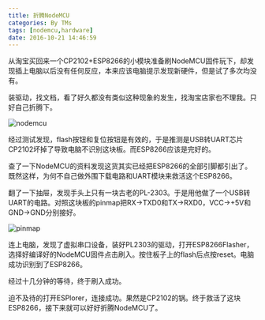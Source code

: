 ```yaml
---
title: 折腾NodeMCU
categories: By TMs
tags: [nodemcu,hardware]
date: 2016-10-21 14:46:59
---
```

从淘宝买回来一个CP2102+ESP8266的小模块准备刷NodeMCU固件玩下，却发现插上电脑以后没有任何反应，本来应该电脑提示发现新硬件，但是试了多次均没有。

装驱动，找文档，看了好久都没有类似这种现象的发生，找淘宝店家也不理我。只好自己折腾下。

![nodemcu](https://cdn.tms.im/article/20181026/nodemcu/nodemcu.jpg)

经过测试发现，flash按钮和复位按钮是有效的，于是推测是USB转UART芯片CP2102坏掉了导致电脑不识别这块板。而ESP8266应该是完好的。

查了一下NodeMCU的资料发现这货其实已经把ESP8266的全部引脚都引出了。既然这样，为何不自己做外围下载电路和UART模块来救活这个ESP8266。

翻了一下抽屉，发现手头上只有一块古老的PL-2303。于是用他做了一个USB转UART的电路。对照这块板的pinmap把RX->TXD0和TX->RXD0，VCC->+5V和GND->GND分别接好。

![pinmap](https://cdn.tms.im/article/20181026/nodemcu/nodemcupinmap.png)

连上电脑，发现了虚拟串口设备，装好PL2303的驱动，打开ESP8266Flasher，选择好编译好的NodeMCU固件点击刷入。按住板子上的flash后点按reset。电脑成功识别到了ESP8266。

经过十几分钟的等待，终于刷入成功。

迫不及待的打开ESPlorer，连接成功。果然是CP2102的锅。终于救活了这块ESP8266，接下来就可以好好折腾NodeMCU了。
